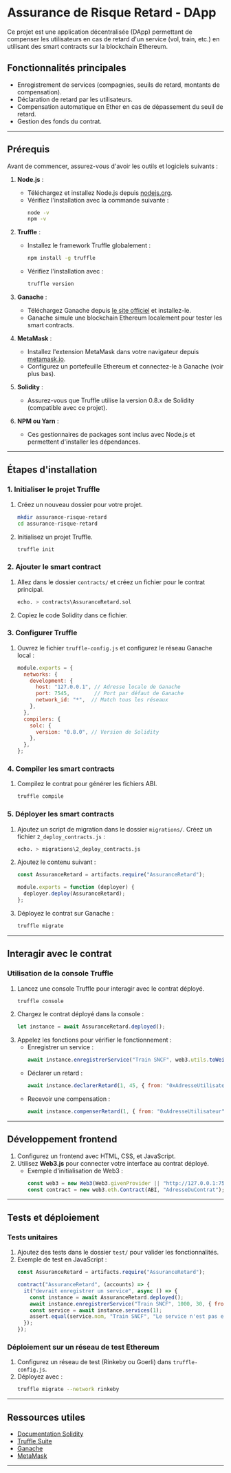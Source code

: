 # Assurance de Risque Retard - DApp

Ce projet est une application décentralisée (DApp) permettant de compenser les utilisateurs en cas de retard d'un service (vol, train, etc.) en utilisant des smart contracts sur la blockchain Ethereum.

## Fonctionnalités principales

- Enregistrement de services (compagnies, seuils de retard, montants de compensation).
- Déclaration de retard par les utilisateurs.
- Compensation automatique en Ether en cas de dépassement du seuil de retard.
- Gestion des fonds du contrat.

---

## Prérequis

Avant de commencer, assurez-vous d'avoir les outils et logiciels suivants :

1. **Node.js** :
   - Téléchargez et installez Node.js depuis [nodejs.org](https://nodejs.org/).
   - Vérifiez l'installation avec la commande suivante :
     ```bash
     node -v
     npm -v
     ```

2. **Truffle** :
   - Installez le framework Truffle globalement :
     ```bash
     npm install -g truffle
     ```
   - Vérifiez l'installation avec :
     ```bash
     truffle version
     ```

3. **Ganache** :
   - Téléchargez Ganache depuis [le site officiel](https://trufflesuite.com/ganache/) et installez-le.
   - Ganache simule une blockchain Ethereum localement pour tester les smart contracts.

4. **MetaMask** :
   - Installez l'extension MetaMask dans votre navigateur depuis [metamask.io](https://metamask.io/).
   - Configurez un portefeuille Ethereum et connectez-le à Ganache (voir plus bas).

5. **Solidity** :
   - Assurez-vous que Truffle utilise la version 0.8.x de Solidity (compatible avec ce projet).

6. **NPM ou Yarn** :
   - Ces gestionnaires de packages sont inclus avec Node.js et permettent d'installer les dépendances.

---

## Étapes d'installation

### 1. Initialiser le projet Truffle
1. Créez un nouveau dossier pour votre projet.
   ```bash
   mkdir assurance-risque-retard
   cd assurance-risque-retard
   ```
2. Initialisez un projet Truffle.
   ```bash
   truffle init
   ```

### 2. Ajouter le smart contract
1. Allez dans le dossier `contracts/` et créez un fichier pour le contrat principal.
   ```bash
   echo. > contracts\AssuranceRetard.sol
   ```
2. Copiez le code Solidity dans ce fichier.

### 3. Configurer Truffle
1. Ouvrez le fichier `truffle-config.js` et configurez le réseau Ganache local :
   ```javascript
   module.exports = {
     networks: {
       development: {
         host: "127.0.0.1", // Adresse locale de Ganache
         port: 7545,        // Port par défaut de Ganache
         network_id: "*",  // Match tous les réseaux
       },
     },
     compilers: {
       solc: {
         version: "0.8.0", // Version de Solidity
       },
     },
   };
   ```

### 4. Compiler les smart contracts
1. Compilez le contrat pour générer les fichiers ABI.
   ```bash
   truffle compile
   ```

### 5. Déployer les smart contracts
1. Ajoutez un script de migration dans le dossier `migrations/`. Créez un fichier `2_deploy_contracts.js` :
   ```bash
   echo. > migrations\2_deploy_contracts.js
   ```
2. Ajoutez le contenu suivant :
   ```javascript
   const AssuranceRetard = artifacts.require("AssuranceRetard");

   module.exports = function (deployer) {
     deployer.deploy(AssuranceRetard);
   };
   ```
3. Déployez le contrat sur Ganache :
   ```bash
   truffle migrate
   ```

---

## Interagir avec le contrat

### Utilisation de la console Truffle
1. Lancez une console Truffle pour interagir avec le contrat déployé.
   ```bash
   truffle console
   ```
2. Chargez le contrat déployé dans la console :
   ```javascript
   let instance = await AssuranceRetard.deployed();
   ```
3. Appelez les fonctions pour vérifier le fonctionnement :
   - Enregistrer un service :
     ```javascript
     await instance.enregistrerService("Train SNCF", web3.utils.toWei("1", "ether"), 30, { from: "0xAdresseCompteGanache" });
     ```
   - Déclarer un retard :
     ```javascript
     await instance.declarerRetard(1, 45, { from: "0xAdresseUtilisateur" });
     ```
   - Recevoir une compensation :
     ```javascript
     await instance.compenserRetard(1, { from: "0xAdresseUtilisateur" });
     ```

---

## Développement frontend

1. Configurez un frontend avec HTML, CSS, et JavaScript.
2. Utilisez **Web3.js** pour connecter votre interface au contrat déployé.
   - Exemple d'initialisation de Web3 :
     ```javascript
     const web3 = new Web3(Web3.givenProvider || "http://127.0.0.1:7545");
     const contract = new web3.eth.Contract(ABI, "AdresseDuContrat");
     ```

---

## Tests et déploiement

### Tests unitaires
1. Ajoutez des tests dans le dossier `test/` pour valider les fonctionnalités.
2. Exemple de test en JavaScript :
   ```javascript
   const AssuranceRetard = artifacts.require("AssuranceRetard");

   contract("AssuranceRetard", (accounts) => {
     it("devrait enregistrer un service", async () => {
       const instance = await AssuranceRetard.deployed();
       await instance.enregistrerService("Train SNCF", 1000, 30, { from: accounts[0] });
       const service = await instance.services(1);
       assert.equal(service.nom, "Train SNCF", "Le service n'est pas enregistré correctement");
     });
   });
   ```

### Déploiement sur un réseau de test Ethereum
1. Configurez un réseau de test (Rinkeby ou Goerli) dans `truffle-config.js`.
2. Déployez avec :
   ```bash
   truffle migrate --network rinkeby
   ```

---

## Ressources utiles

- [Documentation Solidity](https://docs.soliditylang.org/)
- [Truffle Suite](https://trufflesuite.com/)
- [Ganache](https://trufflesuite.com/ganache/)
- [MetaMask](https://metamask.io/)

---
